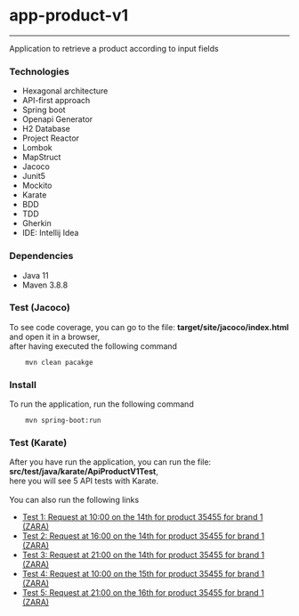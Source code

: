 # app-product-v1
____

Application to retrieve a product according to input fields

### Technologies
* Hexagonal architecture
* API-first approach
* Spring boot
* Openapi Generator
* H2 Database
* Project Reactor
* Lombok
* MapStruct
* Jacoco
* Junit5
* Mockito
* Karate
* BDD
* TDD
* Gherkin
* IDE: Intellij Idea

### Dependencies
* Java 11
* Maven 3.8.8

### Test (Jacoco)
To see code coverage, you can go to the file: **target/site/jacoco/index.html** and open it in a browser,\
after having executed the following command
```
    mvn clean pacakge
```

### Install
To run the application, run the following command

```
    mvn spring-boot:run
```

### Test (Karate)
After you have run the application, you can run the file: **src/test/java/karate/ApiProductV1Test**,\
here you will see 5 API tests with Karate.
\
\
You can also run the following links

* [Test 1: Request at 10:00 on the 14th for product 35455 for brand 1 (ZARA)](http://localhost:8080/product?application_date=2020-06-14-10.00.00&product_id=35455&brand_id=1)
* [Test 2: Request at 16:00 on the 14th for product 35455 for brand 1 (ZARA)](http://localhost:8080/product?application_date=2020-06-14-16.00.00&product_id=35455&brand_id=1)
* [Test 3: Request at 21:00 on the 14th for product 35455 for brand 1 (ZARA)](http://localhost:8080/product?application_date=2020-06-14-21.00.00&product_id=35455&brand_id=1)
* [Test 4: Request at 10:00 on the 15th for product 35455 for brand 1 (ZARA)](http://localhost:8080/product?application_date=2020-06-15-10.00.00&product_id=35455&brand_id=1)
* [Test 5: Request at 21:00 on the 16th for product 35455 for brand 1 (ZARA)](http://localhost:8080/product?application_date=2020-06-15-21.00.00&product_id=35455&brand_id=1)

